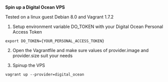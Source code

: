 
**Spin up a Digital Ocean VPS**

Tested on a linux guest Debian 8.0 and Vagrant 1.7.2

 1. Setup environment variable DO_TOKEN with your Digital Ocean Personal Access Token
```
export DO_TOKEN={YOUR_PERSONAL_ACCESS_TOKEN}
```

2. Open the Vagrantfile and make sure values of provider.image and provider.size suit your needs

3. Spinup the VPS
```
vagrant up --provider=digital_ocean
```
